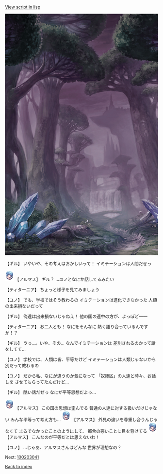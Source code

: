 [View script in lisp](../scripts/100203033.txt)

![forest_totaleclipse.png](../images/backgrounds/forest_totaleclipse.png)

【ギル】
いやいや、その考えはおかしいって！
イミテーションは人間だぜっ

<img src="../images/units/3103811.png" alt="3103811.png" height="34"/>
【アルマス】
ギル？
…ユノとなにか話してるみたい

【ティターニア】
ちょっと様子を見てみましょう

【ユノ】
でも、学校ではそう教わるの
イミテーションは進化できなかった
人類の出来損ないだって

【ギル】
俺達は出来損ないじゃねえ！
他の国の連中の方が、よっぽど――

【ティターニア】
お二人とも！
なにをそんなに
熱く語り合っているんですか！？

【ギル】
うっ…。いや、その…
なんでイミテーションは
差別されるのかって話をしてて…

【ユノ】
学校では、人類は皆、平等だけど
イミテーションは人類じゃないから
別だって教わるの

【ユノ】
だから私、なにが違うのか気になって
「奴隷区」の人達と時々、お話しを
させてもらってたんだけど…

【ギル】
酷い話だぜっ
なにが平等思想だよっ…

<img src="../images/units/3103811.png" alt="3103811.png" height="34"/>
【アルマス】
この国の思想は歪んでる
普通の人達に対する扱いだけじゃない
みんな平等って考え方も…

<img src="../images/units/3103811.png" alt="3103811.png" height="34"/>
【アルマス】
外見の違いを尊重し合うんじゃなくて
まるでなかったことのようにして、
都合の悪いことに目を背けてる

<img src="../images/units/3103811.png" alt="3103811.png" height="34"/>
【アルマス】
こんなのが平等だとは思えないわ！

【ユノ】
…じゃあ、アルマスさんはどんな
世界が理想なの？


Next: [100203041](100203041.md)

[Back to index](index.md)
